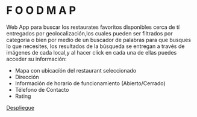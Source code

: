 #  F O O D M A P

Web App para buscar los restaurates favoritos disponibles cerca de tí entregados por geolocalización,los cuales pueden ser filtrados por categoria o bien por medio de un buscador de palabras para que busques lo que necesites, los resultados de la búsqueda se entregan a través de imágenes de cada local,y al hacer click en cada una de ellas puedes acceder su información:
- Mapa con ubicacíón del restaurant seleccionado
- Dirección
- Información de horario de funcionamiento (Abierto/Cerrado)
- Télefono de Contacto
- Rating


[Despliegue](https://yasnaret.github.io/scl-2018-01-foodmap/)
